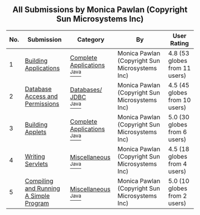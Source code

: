 ﻿<div align="center">

## All Submissions by Monica Pawlan \(Copyright Sun Microsystems Inc\)

</div>

No.  | Submission | Category | By   | User Rating
---- | ---------- | -------- | ---- | -----------
1 | [Building Applications<br />](https://github.com/Planet-Source-Code/monica-pawlan-copyright-sun-microsystems-inc-building-applications__2-1831) | [Complete Applications<br /><sup>Java</sup>](../ByCategory/complete-applications__2-64.md) | Monica Pawlan \(Copyright Sun Microsystems Inc\) | 4.8 (53 globes from 11 users)
2 | [Database Access and Permissions<br />](https://github.com/Planet-Source-Code/monica-pawlan-copyright-sun-microsystems-inc-database-access-and-permissions__2-1838) | [Databases/ JDBC<br /><sup>Java</sup>](../ByCategory/databases-jdbc__2-61.md) | Monica Pawlan \(Copyright Sun Microsystems Inc\) | 4.5 (45 globes from 10 users)
3 | [Building Applets<br />](https://github.com/Planet-Source-Code/monica-pawlan-copyright-sun-microsystems-inc-building-applets__2-1833) | [Complete Applications<br /><sup>Java</sup>](../ByCategory/complete-applications__2-64.md) | Monica Pawlan \(Copyright Sun Microsystems Inc\) | 5.0 (30 globes from 6 users)
4 | [Writing Servlets<br />](https://github.com/Planet-Source-Code/monica-pawlan-copyright-sun-microsystems-inc-writing-servlets__2-1835) | [Miscellaneous<br /><sup>Java</sup>](../ByCategory/miscellaneous__2-57.md) | Monica Pawlan \(Copyright Sun Microsystems Inc\) | 4.5 (18 globes from 4 users)
5 | [Compiling and Running A Simple Program<br />](https://github.com/Planet-Source-Code/monica-pawlan-copyright-sun-microsystems-inc-compiling-and-running-a-simple-program__2-1830) | [Miscellaneous<br /><sup>Java</sup>](../ByCategory/miscellaneous__2-57.md) | Monica Pawlan \(Copyright Sun Microsystems Inc\) | 5.0 (10 globes from 2 users)
